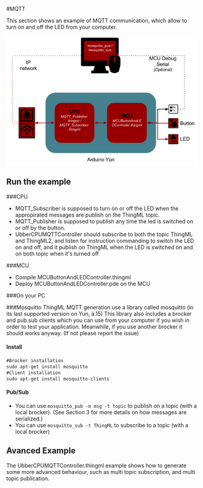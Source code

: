 #MQTT

This section shows an example of MQTT communication, which allow to turn on and off the LED from your computer.

![HW1](../img/Yun_Tuto_4.png)

## Run the example

###CPU
* MQTT_Subscriber is supposed to turn on or off the LED when the appropirated messages are publish on the ThingML topic.
* MQTT_Publisher is supposed to publish any time the led is switched on or off by the button.
* UbberCPUMQTTController should subscribe to both the topic ThingML and ThingML2, and listen for instruction commanding to switch the LED on and off, and it publish on ThingML when the LED is switched on and on both topic when it's turned off

###MCU
* Compile MCUButtonAndLEDController.thingml
* Deploy MCUButtonAndLEDController.pde on the MCU

###On your PC

###Mosquitto
ThingML MQTT generation use a library called mosquitto (in its last supported version on Yun, à.15)
This library also includes a brocker and pub.sub clients which you can use from your computer if you wish in order to test your application.
Meanwhile, if you use another brocker it should works anyway. (If not please report the issue)

#### Install
```
#Brocker installation
sudo apt-get install mosquitto
#Client installation
sudo apt-get install mosquitto-clients
```

#### Pub/Sub
* You can use `mosquitto_pub -m msg -t topic` to publish on a topic (with a local brocker). (See Section 3 for more details on how messages are serialized.)
* You can use `mosquitto_sub -t ThingML` to subscribe to a topic (with a local brocker)

## Avanced Example

The UbberCPUMQTTController.thingml example shows how to generate some more advanced behaviour, such as multi topic subscription, and multi topic publication.
